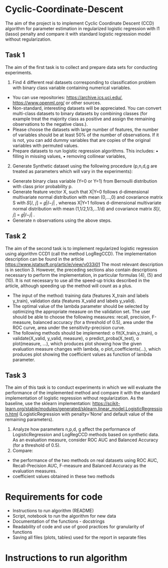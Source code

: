 # Cyclic-Coordinate-Descent
The aim of the project is to implement Cyclic Coordinate Descent (CCD) algorithm for parameter
estimation in regularized logistic regression with l1 (lasso) penalty and compare it with standard
logistic regression model without regularization.

## Task 1
The aim of the first task is to collect and prepare data sets for conducting experiments.
1. Find 4 different real datasets corresponding to classification problem with binary class
variable containing numerical variables.
* You can use repositories: https://archive.ics.uci.edu/, https://www.openml.org/ or
other sources.
* Non-standard, interesting datasets will be appreciated. You can convert multi-class
datasets to binary datasets by combining classes (for example treat the majority class
as positive and assign the remaining observations to the negative class.).
* Please choose the datasets with large number of features, the number of variables
should be at least 50% of the number of observations. If it is not, you can add
dummy variables that are copies of the original variables with permuted values.
* Prepare datasets to run logistic regression algorithms. This includes:
▪ filling in missing values,
▪ removing collinear variables,
2.  Generate Synthetic dataset using the following procedure (p,n,d,g are treated as parameters
which will vary in the experiments):
* Generate binary class variable (Y=0 or Y=1) from Bernoulli distribution with class
prior probability p.
* Generate feature vector X, such that X|Y=0 follows d-dimensional multivariate
normal distribution with mean (0,…,0) and covariance matrix S with 𝑆[ⅈ, 𝑗] = 𝑔|ⅈ−𝑗|
,
whereas X|Y=1 follows d-dimensional multivariate normal distribution with mean
(1,1/2,1/3,…1/d) and covariance matrix 𝑆[ⅈ, 𝑗] = 𝑔|ⅈ−𝑗|
.
* Generate n observations using the above steps.

## Task 2
The aim of the second task is to implement regularized logistic regression using algorithm CCD1 (call
the method LogRegCCD). The implementation description can be found in the article
https://www.jstatsoft.org/article/view/v033i01 The most relevant description is in section 3.
However, the preceding sections also contain descriptions necessary to perform the implementation,
in particular formulas (4), (5) and (10). It is not necessary to use all the speed-up tricks described in
the article, although speeding up the method will count as a plus.
* The input of the method: training data (features X_train and labels y_train), validation data
(features X_valid and labels y_valid).
* The optimal value of the lambda parameter should be selected by optimizing the appropriate
measure on the validation set. The user should be able to choose the following measures:
recall, precision, F-measure, balanced accuracy (for a threshold of 0.5), area under the ROC
curve, area under the sensitivity-precision curve.
* The following methods should be implemented:
o fit(X_train,y_train),
o validate(X_valid, y_valid, measure),
o predict_proba(X_test),
o plot(measure, ...), which produces plot showing how the given evaluation measure
changes with lambda,
o plot_coefficients(...), which produces plot showing the coefficient values as function
of lambda parameter.

## Task 3
The aim of this task is to conduct experiments in which we will evaluate the performance of the
implemented method and compare it with the standard implementation of logistic regression
without regularization.
As the baseline, use the sklearn implementation:
https://scikit-learn.org/stable/modules/generated/sklearn.linear_model.LogisticRegression.html
(LogisticRegression with penalty=’None’ and default value of the remaining parameters).
1.  Analyze how parameters n,p,d, g affect the performance of LogisticRegression and
LogRegCCD methods based on synthetic data. As an evaluation measure, consider ROC AUC
and Balanced Accuracy (for a threshold of 0.5).
2. Compare:
- the performance of the two methods on real datasets using ROC AUC, Recall-Precision AUC,
F-measure and Balanced Accuracy as the evaluation measures.
- coefficient values obtained in these two methods

# Requirements for code
* Instructions to run algorithm (README)
* Script, notebook to run the algorithm for new data
* Documentation of the functions - docstrings
* Readability of code and use of good practices for granularity of functions
* Saving all files (plots, tables) used for the report in separate files

# Instructions to run algorithm
